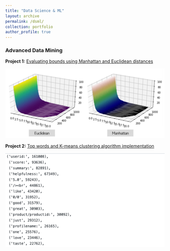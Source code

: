 ```yaml
---
title: "Data Science & ML"
layout: archive
permalink: /dsml/
collection: portfolio
author_profile: true
---
```


### Advanced Data Mining

**Project 1:** [Evaluating bounds using Manhattan and Euclidean distances](https://advaitiyer.github.io/dsml/2019-09-11/)

<img src="/assets/images/advanced-data-mining/HW1.png?raw=true"/>

**Project 2:** [Top words and K-means clustering algorithm implementation](https://advaitiyer.github.io/dsml/2019-10-16/)

<img src="/assets/images/advanced-data-mining/HW2.png?raw=true"/>
